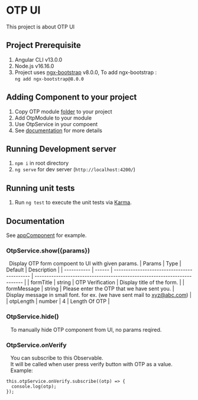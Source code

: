 # OTP UI

This project is about OTP UI

## Project Prerequisite

1. Angular CLI v13.0.0
2. Node.js v16.16.0
3. Project uses [ngx-bootstrap](https://www.npmjs.com/package/ngx-bootstrap) v8.0.0, To add ngx-bootstrap : <br /> `ng add ngx-bootstrap@8.0.0`

## Adding Component to your project

1. Copy OTP module [folder](https://github.com/Deep1218/reusable/tree/otp-ui/src/app) to your project
2. Add OtpModule to your module
3. Use OtpService in your compoent
4. See [documentation](https://github.com/Deep1218/reusable/tree/otp-ui#documentation) for more details

## Running Development server

1. `npm i` in root directory
2. `ng serve` for dev server (`http://localhost:4200/`)

## Running unit tests

1. Run `ng test` to execute the unit tests via [Karma](https://karma-runner.github.io).

## Documentation

See [appComponent](https://github.com/Deep1218/reusable/blob/otp-ui/src/app/app.component.ts) for example.

### OtpService.show({params})

&nbsp;&nbsp;Display OTP form compoent to UI with given params.
| Params | Type | Default | Description |
| ----------- | ------ | ------------------------------------------- | ------------------------------------------------------------------------- |
| formTitle | string | OTP Verification | Display title of the form. |
| formMessage | string | Please enter the OTP that we have sent you. | Display message in small font. for ex. (we have sent mail to xyz@abc.com) |
| otpLength | number | 4 | Length Of OTP |

### OtpService.hide()

&nbsp;&nbsp; To manually hide OTP component from UI, no params reqired.

### OtpService.onVerify

&nbsp;&nbsp; You can subscribe to this Observable. <br />
&nbsp;&nbsp; It will be called when user press verify button with OTP as a value. <br />
&nbsp;&nbsp; Example:
&nbsp;&nbsp;

```
this.otpService.onVerify.subscribe((otp) => {
  console.log(otp);
});
```
